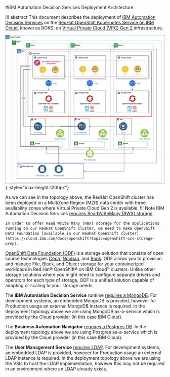 #IBM Automation Decision Services Deployment Architecture

!!! abstract
    This document describes the deployment of [IBM Automation Decision Services](https://www.ibm.com/docs/en/cloud-paks/1.0?topic=software-automation-decision-services) on the [RedHat OpenShift Kubernetes Service on IBM Cloud](https://www.ibm.com/cloud/openshift), known as ROKS, on [Virtual Private Cloud (VPC) Gen 2](https://www.ibm.com/cloud/vpc) infrastructure.

![PM-topology](images/adsarch.png){: style="max-height:1200px"}

As we can see in the topology above, the RedHat OpenShift cluster has been deployed on a MultiZone Region (MZR) data center with three availability zones where Virtual Private Cloud Gen 2 is available.
!!! Note
    IBM Automation Decision Services [requires ReadWriteMany (RWX) storage](https://www.ibm.com/docs/en/cloud-paks/cp-biz-automation/21.0.x?topic=pei-storage-considerations).
    
    In order to offer Read Write Many (RWX) storage for the applications running on our RedHat OpenShift cluster, we need to make OpenShift Data Foundation [available in our RedHat OpenShift cluster](https://cloud.ibm.com/docs/openshift?topic=openshift-ocs-storage-prep). 

[OpenShift Data Foundation (ODF)](https://www.redhat.com/en/resources/openshift-data-foundation-datasheet) is a storage solution that consists of open source technologies [Ceph](https://docs.ceph.com/en/latest/start/intro/), [Noobaa](https://www.noobaa.io/), and [Rook](https://rook.io/). ODF allows you to provision and manage File, Block, and Object storage for your containerized workloads in Red Hat® OpenShift® on IBM Cloud™ clusters. Unlike other storage solutions where you might need to configure separate drivers and operators for each type of storage, ODF is a unified solution capable of adapting or scaling to your storage needs.

The **IBM Automation Decision Service** runtime [requires a MongoDB](https://www.ibm.com/docs/en/cloud-paks/cp-biz-automation/21.0.x?topic=services-configuring-mongodb-storage). For development systems, an embedded MongoDB is provided, however for Production usage an external MongoDB instance is required. In the deployment topology above we are using MongoDB as-a-service which is provided by the Cloud provider (in this case IBM Cloud).

The **Business Automation Navigator** [requires a Postgres DB](https://www.ibm.com/docs/en/cloud-paks/cp-biz-automation/21.0.x?topic=databases-creating-required-in-postgresql). In the deployment topology above we are using Postgres as-a-service which is provided by the Cloud provider (in this case IBM Cloud).

The **User Management Service** [requires LDAP](https://www.ibm.com/docs/en/cloud-paks/1.0?topic=capabilities-enterprise-deployments). For development systems, an embedded LDAP is provided, however for Production usage an external LDAP instance is required. In the deployment topology above we are using the VSIs to host the LDAP implementation, however this may not be required in an environment where an LDAP already exists.
